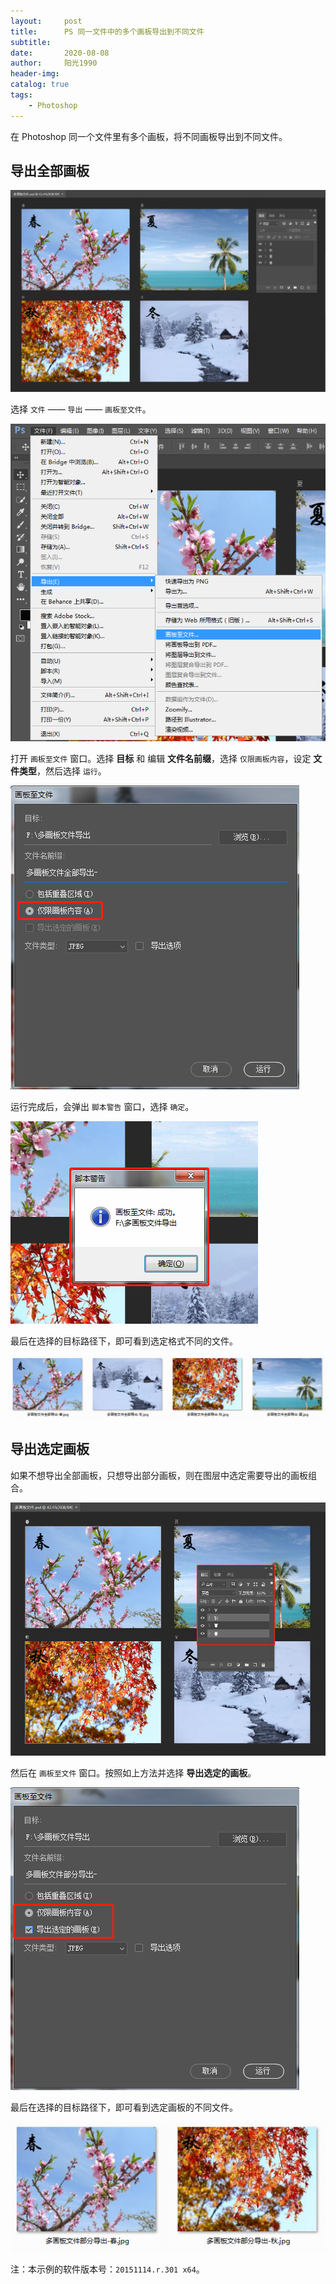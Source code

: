 ```yaml
---
layout:     post
title:      PS 同一文件中的多个画板导出到不同文件
subtitle:   
date:       2020-08-08
author:     阳光1990
header-img: 
catalog: true
tags:
    - Photoshop
---
```


在 Photoshop 同一个文件里有多个画板，将不同画板导出到不同文件。

## 导出全部画板

![](/img/blog_PS_exportboard1.png)

选择 `文件` —— `导出` —— `画板至文件`。

![](/img/blog_PS_exportboard2.png)

打开 `画板至文件` 窗口。选择 **目标** 和 编辑 **文件名前缀**，选择 `仅限画板内容`，设定 **文件类型**，然后选择 `运行`。  

![](/img/blog_PS_exportboard3.png)

运行完成后，会弹出 `脚本警告` 窗口，选择 `确定`。

![](/img/blog_PS_exportboard4.png)

最后在选择的目标路径下，即可看到选定格式不同的文件。

![](/img/blog_PS_exportboard5.png)

## 导出选定画板

如果不想导出全部画板，只想导出部分画板，则在图层中选定需要导出的画板组合。

![](/img/blog_PS_exportboard6.png)

然后在 `画板至文件` 窗口。按照如上方法并选择 **导出选定的画板**。

![](/img/blog_PS_exportboard7.png)

最后在选择的目标路径下，即可看到选定画板的不同文件。

![](/img/blog_PS_exportboard8.png)

注：本示例的软件版本号：`20151114.r.301 x64`。